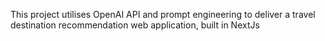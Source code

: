 This project utilises OpenAI API and prompt engineering to deliver a travel destination recommendation web application, built in NextJs
